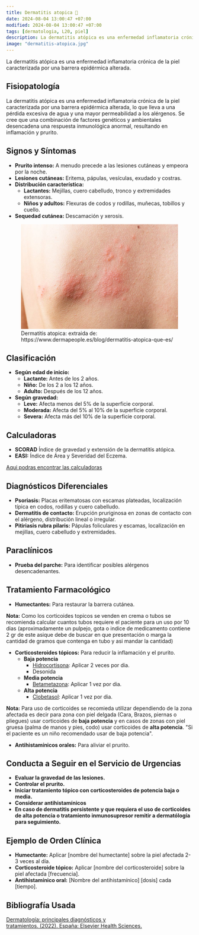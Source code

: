 ```yaml
---
title: Dermatitis atopica 🌅
date: 2024-08-04 13:00:47 +07:00
modified: 2024-08-04 13:00:47 +07:00
tags: [dermatologia, L20, piel]
description: La dermatitis atópica es una enfermedad inflamatoria crónica de la piel caracterizada por una barrera epidérmica alterada.
image: "dermatitis-atopica.jpg"
---
```


La dermatitis atópica es una enfermedad inflamatoria crónica de la piel caracterizada por una barrera epidérmica alterada.

## Fisiopatología
La dermatitis atópica es una enfermedad inflamatoria crónica de la piel caracterizada por una barrera epidérmica alterada, lo que lleva a una pérdida excesiva de agua y una mayor permeabilidad a los alérgenos. Se cree que una combinación de factores genéticos y ambientales desencadena una respuesta inmunológica anormal, resultando en inflamación y prurito.

## Signos y Síntomas
* **Prurito intenso:** A menudo precede a las lesiones cutáneas y empeora por la noche.
* **Lesiones cutáneas:** Eritema, pápulas, vesículas, exudado y costras.
* **Distribución característica:**
    * **Lactantes:** Mejillas, cuero cabelludo, tronco y extremidades extensoras.
    * **Niños y adultos:** Flexuras de codos y rodillas, muñecas, tobillos y cuello.
* **Sequedad cutánea:** Descamación y xerosis.

<figure>
<img src="dermatitis-atopica.jpg">
<figcaption>Dermatitis atopica: extraida de: https://www.dermapeople.es/blog/dermatitis-atopica-que-es/</figcaption>
</figure>

## Clasificación
* **Según edad de inicio:**
    * **Lactante:** Antes de los 2 años.
    * **Niño:** De los 2 a los 12 años.
    * **Adulto:** Después de los 12 años.
* **Según gravedad:**
    * **Leve:** Afecta menos del 5% de la superficie corporal.
    * **Moderada:** Afecta del 5% al 10% de la superficie corporal.
    * **Severa:** Afecta más del 10% de la superficie corporal.

## Calculadoras
* **SCORAD** Índice de gravedad y extensión de la dermatitis atópica.
* **EASI:** Índice de Área y Severidad del Eczema.

[Aqui podras encontrar las calculadoras](https://pro.campus.sanofi/es/dermatitis-atopica/herramientas/calculadora-easi-scorad)

## Diagnósticos Diferenciales
* **Psoriasis:** Placas eritematosas con escamas plateadas, localización típica en codos, rodillas y cuero cabelludo.
* **Dermatitis de contacto:** Erupción pruriginosa en zonas de contacto con el alérgeno, distribución lineal o irregular.
* **Pitiriasis rubra pilaris:** Pápulas foliculares y escamas, localización en mejillas, cuero cabelludo y extremidades.

## Paraclínicos
* **Prueba del parche:** Para identificar posibles alérgenos desencadenantes.

## Tratamiento Farmacológico
* **Humectantes:** Para restaurar la barrera cutánea.

**Nota:** Como los corticoides topicos se venden en crema o tubos se recomienda calcular cuantos tubos requiere el paciente para un uso por 10 dias (aproximadamente un pulpejo, gota o indice de medicamento contiene 2 gr de este asique debe de buscar en que presentación o marga la cantidad de gramos que contenga en tubo y asi mandar la cantidad)

* **Corticosteroides tópicos:** Para reducir la inflamación y el prurito.
  * **Baja potencia**
    * [Hidrocortisona](https://www.iqb.es/cbasicas/farma/farma04/h009.htm): Aplicar 2 veces por dia.
    * Desonida
  * **Media potencia**
    * [Betametazona](https://www.iqb.es/cbasicas/farma/farma04/b019.htm): Aplicar 1 vez por dia.
  * **Alta potencia**
    * [Clobetasol](https://www.iqb.es/cbasicas/farma/farma04/c074.htm): Aplicar 1 vez por dia.

**Nota:** Para uso de corticoides se recomieda utilizar dependiendo de la zona afectada es decir para zona con piel delgada (Cara, Brazos, piernas o pliegues) usar corticoides de **baja potencia** y en casos de zonas con piel gruesa (palma de manos y pies, codo) usar corticoides de **alta potencia**. "Si el paciente es un niño recomendado usar de baja potencia".

* **Antihistamínicos orales:** Para aliviar el prurito.

## Conducta a Seguir en el Servicio de Urgencias
* **Evaluar la gravedad de las lesiones.**
* **Controlar el prurito.**
* **Iniciar tratamiento tópico con corticosteroides de potencia baja o media.**
* **Considerar antihistamínicos**
* **En caso de dermatitis persistente y que requiera el uso de corticoides de alta potencia o tratamiento inmunosupresor remitir a dermatólogía para seguimiento.**

## Ejemplo de Orden Clínica
* **Humectante:** Aplicar [nombre del humectante] sobre la piel afectada 2-3 veces al día.
* **Corticosteroide tópico:** Aplicar [nombre del corticosteroide] sobre la piel afectada [frecuencia].
* **Antihistamínico oral:** [Nombre del antihistamínico] [dosis] cada [tiempo].

## Bibliografía Usada
[Dermatología: principales diagnósticos y tratamientos. (2022). España: Elsevier Health Sciences.](https://www.google.com.co/books/edition/Dermatolog%C3%ADa_principales_diagn%C3%B3sticos/hEqGEAAAQBAJ?hl=es-419&gbpv=0)